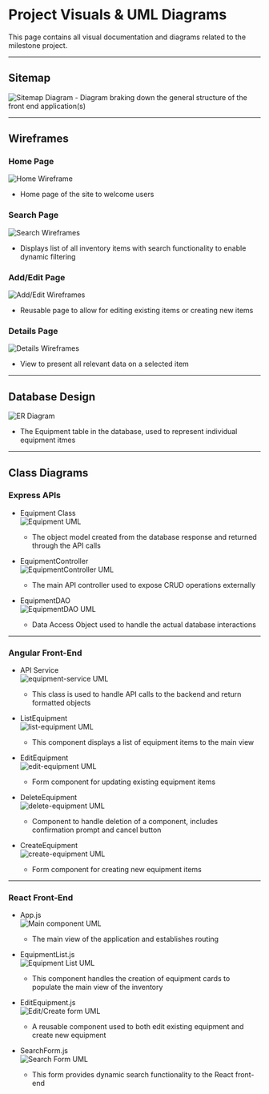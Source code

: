 # Project Visuals & UML Diagrams

This page contains all visual documentation and diagrams related to the milestone project.
  
---

## Sitemap
![Sitemap Diagram](sitemap.png)
    - Diagram braking down the general structure of the front end application(s)

---

## Wireframes

### Home Page
![Home Wireframe](home.png)
  - Home page of the site to welcome users

### Search Page
![Search Wireframes](search.png)
  - Displays list of all inventory items with search functionality to enable dynamic filtering

### Add/Edit Page
![Add/Edit Wireframes](add.png)
  - Reusable page to allow for editing existing items or creating new items

### Details Page
![Details Wireframes](details.png)
  - View to present all relevant data on a selected item

---

## Database Design
![ER Diagram](er.png)
  - The Equipment table in the database, used to represent individual equipment itmes

---

## Class Diagrams

### Express APIs
 - Equipment Class  
  ![Equipment UML](equipment.png)
    - The object model created from the database response and returned through the API calls
  
 - EquipmentController  
  ![EquipmentController UML](controller.png)
    - The main API controller used to expose CRUD operations externally
  
 - EquipmentDAO  
  ![EquipmentDAO UML](dao.png)
    - Data Access Object used to handle the actual database interactions

---

### Angular Front-End
 - API Service  
  ![equipment-service UML](equipment-service.png)
    - This class is used to handle API calls to the backend and return formatted objects
  
 - ListEquipment  
  ![list-equipment UML](list-equipment.png)
    - This component displays a list of equipment items to the main view
  
 - EditEquipment  
  ![edit-equipment UML](edit-equipment.png)
    - Form component for updating existing equipment items
  
 - DeleteEquipment  
  ![delete-equipment UML](delete-equipment.png)
    - Component to handle deletion of a component, includes confirmation prompt and cancel button
  
 - CreateEquipment  
  ![create-equipment UML](create-equipment.png)
    - Form component for creating new equipment items

---

### React Front-End
 - App.js  
  ![Main component UML](App-js.png)
    - The main view of the application and establishes routing
  
 - EquipmentList.js  
  ![Equipment List UML](equipment-list-js.png)
    - This component handles the creation of equipment cards to populate the main view of the inventory
  
 - EditEquipment.js  
  ![Edit/Create form UML](edit-equipment-js.png)
    - A reusable component used to both edit existing equipment and create new equipment
  
 - SearchForm.js  
  ![Search Form UML](search-form-js.png)
    - This form provides dynamic search functionality to the React front-end
  
